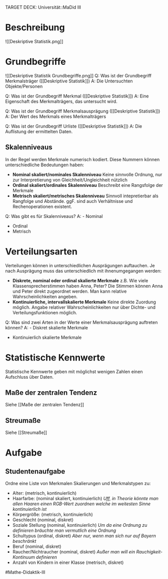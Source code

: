TARGET DECK: Universität::MaDid III

# Beschreibung
![[Deskriptive Statistik.png]]
# Grundbegriffe
![[Deskriptive Statistik Grundbegriffe.png]]
Q: Was ist der Grundbegriff Merkmalsträger ([[Deskriptive Statistik]])
A: Die Untersuchten Objekte/Personen

Q: Was ist der Grundbegriff Merkmal ([[Deskriptive Statistik]])
A: Eine Eigenschaft des Merkmalträgers, das untersucht wird.

Q: Was ist der Grundbegriff Merkmalsausprägung ([[Deskriptive Statistik]])
A: Der Wert des Merkmals eines Merkmalträgers

Q: Was ist der Grundbegriff Urliste ([[Deskriptive Statistik]])
A: Die Auflistung der ermittelten Daten.


## Skalenniveaus
In der Regel werden Merkmale numerisch kodiert. Diese Nummern können unterschiedliche Bedeutungen haben:
- **Nominal skaliert/nominales Skalenniveau**
Keine sinnvolle Ordnung, nur zur Interpretierung von Gleichheit/Ungleichheit nützlich
- **Ordinal skaliert/ordinales Skalenniveau**
Beschreibt eine Rangsfolge der Merkmale
- **Metrisch skaliert/metrisches Skalenniveau**
Sinnvoll intepretierbar als Rangfolge und Abstände. ggF. sind auch Verhältnisse und Rechenoperationen existent.

Q: Was gibt es für Skalenniveaus?
A: - Nominal
- Ordinal
- Metrisch
<!--ID: 1644996894172-->


# Verteilungsarten
Verteilungen können in unterschiedlichen Ausprägungen auftauchen. Je nach Ausprägung muss das unterschiedlich mit ihnenumgegangen werden:
- **Diskrete, nominal oder ordinal skalierte Merkmale**
z.B. Wie viele Klassensprecherstimmen haben Anna, Peter? Die Stimmen können Anna und Peter direkt zugeordnet werden. Man kann relative Wahrscheinlichkeiten angeben.
- **Kontinuierliche, intervallskalierte Merkmale**
Keine direkte Zuordung möglich. Angabe relativer Wahrscheinlichkeiten nur über Dichte- und Verteilungsfunktionen möglich.

Q: Was sind zwei Arten in der Werte einer Merkmalsausprägung auftreten können?
A: - Diskret skalierte Merkmale
- Kontinuierlich skalierte Merkmale
<!--ID: 1644996894553-->

# Statistische Kennwerte
Statistische Kennwerte geben mit möglichst wenigen Zahlen einen Aufschluss über Daten.

## Maße der zentralen Tendenz
Siehe [[Maße der zentralen Tendenz]]

## Streumaße
Siehe [[Streumaße]]

# Aufgabe
## Studentenaufgabe
Ordne eine Liste von Merkmalen Skalierungen und Merkmalstypen zu:
- Alter: (metrisch, kontinuierlich)
- Haarfarbe: (nominal skaliert, kontinuierlich)
*Uff, in Theorie könnte man allen Haaren einen RGB-Wert zuordnen welche im weitesten Sinne kontinuierlich ist*
- Körpergröße: (metrisch, kontinuierlich)
- Geschlecht (nominal, diskret)
- Soziale Stellung (nominal, kontinuierlich)
*Um da eine Ordnung zu definieren bräuchte man vermutlich eine Ordnung*
- Schultypus (ordinal, diskret)
*Aber nur, wenn man sich nur auf Bayern beschränkt*
- Beruf (nominal, diskret)
- Raucher/Nichtraucher (nominal, diskret)
*Außer man will ein Rauchigkeit-Kontinuum definieren*
- Anzahl von Kindern in einer Klasse (metrisch, diskret)



#Mathe-Didaktik-III 


